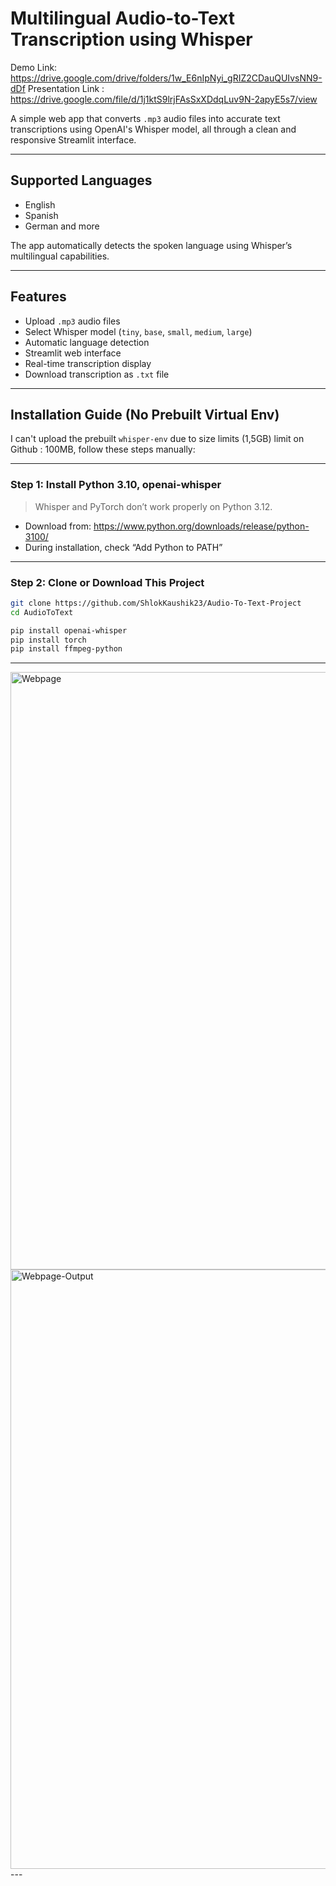 

#  Multilingual Audio-to-Text Transcription using Whisper
Demo Link: https://drive.google.com/drive/folders/1w_E6nIpNyi_gRIZ2CDauQUIvsNN9-dDf
Presentation Link : https://drive.google.com/file/d/1j1ktS9lrjFAsSxXDdqLuv9N-2apyE5s7/view


A simple web app that converts `.mp3` audio files into accurate text transcriptions using OpenAI's Whisper model, all through a clean and responsive Streamlit interface.

---

##  Supported Languages

-  English  
-  Spanish  
-  German  and more

The app automatically detects the spoken language using Whisper’s multilingual capabilities.

---

##  Features

- Upload `.mp3` audio files
- Select Whisper model (`tiny`, `base`, `small`, `medium`, `large`)
- Automatic language detection
- Streamlit web interface
- Real-time transcription display
- Download transcription as `.txt` file

---

##  Installation Guide (No Prebuilt Virtual Env)

I can't upload the prebuilt `whisper-env` due to size limits (1,5GB) limit on Github : 100MB, follow these steps manually:

---


###  Step 1: Install Python 3.10, openai-whisper 

> Whisper and PyTorch don’t work properly on Python 3.12.


- Download from: https://www.python.org/downloads/release/python-3100/
- During installation, check  “Add Python to PATH”

---

###  Step 2: Clone or Download This Project

```bash
git clone https://github.com/ShlokKaushik23/Audio-To-Text-Project
cd AudioToText

pip install openai-whisper
pip install torch
pip install ffmpeg-python

```

---
<img width="956" alt="Webpage" src="https://github.com/user-attachments/assets/e6cee2ed-c0c3-48ad-8d6c-895a2db1523c" />
<img width="959" alt="Webpage-Output" src="https://github.com/user-attachments/assets/7b9ca797-2fb3-4870-94fc-18998ea21228" />
---
